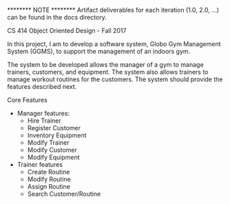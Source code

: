 ******** NOTE ******** 
Artifact deliverables for each iteration (1.0, 2.0, ...) can be found in the docs directory.

CS 414 Object Oriented Design - Fall 2017

In this project, I am to develop a software system, Globo Gym Management System (GGMS), to support the management of an indoors gym. 

The system to be developed allows the manager of a gym to manage trainers, customers, and
equipment. The system also allows trainers to manage workout routines for the customers.
The system should provide the features described next.

Core Features
- Manager features:
     - Hire Trainer
     - Register Customer
     - Inventory Equipment
     - Modify Trainer
     - Modify Customer
     - Modify Equipment
- Trainer features     
     - Create Routine
     - Modify Routine
     - Assign Routine
     - Search Customer/Routine
